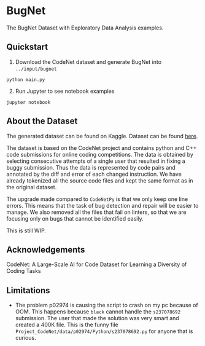 # BugNet

The BugNet Dataset with Exploratory Data Analysis examples.

## Quickstart

1. Download the CodeNet dataset and generate BugNet into `../input/bugnet`

```console
python main.py
```

2. Run Jupyter to see notebook examples

```console
jupyter notebook
```

## About the Dataset

The generated dataset can be found on Kaggle. Dataset can be found
[here](https://www.kaggle.com/datasets/alexjercan/bugnet).

The dataset is based on the CodeNet project and contains python and C++ code
submissions for online coding competitions. The data is obtained by selecting
consecutive attempts of a single user that resulted in fixing a buggy
submission. Thus the data is represented by code pairs and annotated by the
diff and error of each changed instruction. We have already tokenized all the
source code files and kept the same format as in the original dataset.

The upgrade made compared to `CodeNetPy` is that we only keep one line errors.
This means that the task of bug detection and repair will be easier to manage.
We also removed all the files that fail on linters, so that we are focusing
only on bugs that cannot be identified easily.

This is still WIP.

## Acknowledgements

CodeNet: A Large-Scale AI for Code Dataset for Learning a Diversity of Coding
Tasks

## Limitations

- The problem p02974 is causing the script to crash on my pc because of OOM.
  This happens because `black` cannot handle the `s237078692` submission. The
  user that made the solution was very smart and created a 400K file. This is
  the funny file `Project_CodeNet/data/p02974/Python/s237078692.py` for anyone
  that is curious.

